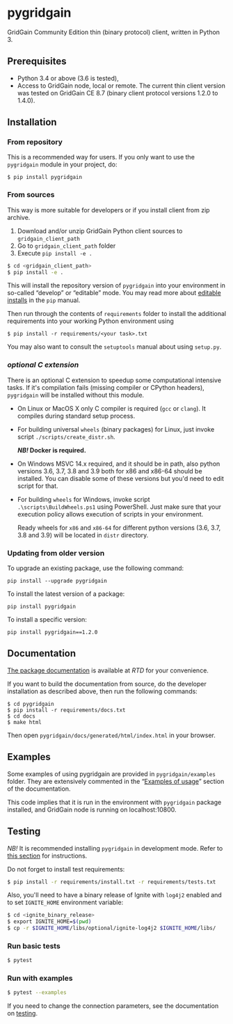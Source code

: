 # pygridgain
GridGain Community Edition thin (binary protocol) client, written in Python 3.

## Prerequisites

- Python 3.4 or above (3.6 is tested),
- Access to GridGain node, local or remote. The current thin client
  version was tested on GridGain CE 8.7 (binary client protocol versions
  1.2.0 to 1.4.0).

## Installation

### From repository
This is a recommended way for users. If you only want to use the `pygridgain`
module in your project, do:
```
$ pip install pygridgain
```

### From sources
This way is more suitable for developers or if you install client from zip archive.
1. Download and/or unzip GridGain Python client sources to `gridgain_client_path`
2. Go to `gridgain_client_path` folder
3. Execute `pip install -e .`

```bash
$ cd <gridgain_client_path>
$ pip install -e .
```

This will install the repository version of `pygridgain` into your environment
in so-called “develop” or “editable” mode. You may read more about
[editable installs](https://pip.pypa.io/en/stable/reference/pip_install/#editable-installs)
in the `pip` manual.

Then run through the contents of `requirements` folder to install
the additional requirements into your working Python environment using
```
$ pip install -r requirements/<your task>.txt
```

You may also want to consult the `setuptools` manual about using `setup.py`.

### *optional C extension*
There is an optional C extension to speedup some computational intensive tasks. If it's compilation fails
(missing compiler or CPython headers), `pygridgain` will be installed without this module.

- On Linux or MacOS X only C compiler is required (`gcc` or `clang`). It compiles during standard setup process.
- For building universal `wheels` (binary packages) for Linux, just invoke script `./scripts/create_distr.sh`. 
  
  ***NB!* Docker is required.**
  
- On Windows MSVC 14.x required, and it should be in path, also python versions 3.6, 3.7, 3.8 and 3.9 both for x86 and 
  x86-64 should be installed. You can disable some of these versions but you'd need to edit script for that.
- For building `wheels` for Windows, invoke script `.\scripts\BuildWheels.ps1` using PowerShell. Just make sure that
  your execution policy allows execution of scripts in your environment.
  
  Ready wheels for `x86` and `x86-64` for different python versions (3.6, 3.7, 3.8 and 3.9) will be
  located in `distr` directory.

### Updating from older version

To upgrade an existing package, use the following command:
```
pip install --upgrade pygridgain
```

To install the latest version of a package:

```
pip install pygridgain
```

To install a specific version:

```
pip install pygridgain==1.2.0
```

## Documentation
[The package documentation](https://pygridgain.readthedocs.io) is available
at *RTD* for your convenience.

If you want to build the documentation from source, do the developer
installation as described above, then run the following commands:
```
$ cd pygridgain
$ pip install -r requirements/docs.txt
$ cd docs
$ make html
```

Then open `pygridgain/docs/generated/html/index.html`
in your browser.

## Examples
Some examples of using pygridgain are provided in
`pygridgain/examples` folder. They are extensively
commented in the
“[Examples of usage](https://pygridgain.readthedocs.io/en/latest/examples.html)”
section of the documentation.

This code implies that it is run in the environment with `pygridgain` package
installed, and GridGain node is running on localhost:10800.

## Testing
*NB!* It is recommended installing `pygridgain` in development mode.
Refer to [this section](#for-developer) for instructions.

Do not forget to install test requirements: 
```bash
$ pip install -r requirements/install.txt -r requirements/tests.txt
```

Also, you'll need to have a binary release of Ignite with `log4j2` enabled and to set
`IGNITE_HOME` environment variable: 
```bash
$ cd <ignite_binary_release>
$ export IGNITE_HOME=$(pwd)
$ cp -r $IGNITE_HOME/libs/optional/ignite-log4j2 $IGNITE_HOME/libs/
```
### Run basic tests
```bash
$ pytest
```
### Run with examples
```bash
$ pytest --examples 
```

If you need to change the connection parameters, see the documentation on
[testing](https://pygridgain.readthedocs.io/en/latest/readme.html#testing).
